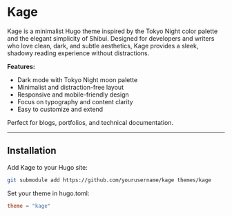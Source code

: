 # Kage

Kage is a minimalist Hugo theme inspired by the Tokyo Night color palette and the elegant simplicity of Shibui. Designed for developers and writers who love clean, dark, and subtle aesthetics, Kage provides a sleek, shadowy reading experience without distractions.

**Features:**

- Dark mode with Tokyo Night moon palette  
- Minimalist and distraction-free layout  
- Responsive and mobile-friendly design  
- Focus on typography and content clarity  
- Easy to customize and extend  

Perfect for blogs, portfolios, and technical documentation.

---

## Installation

Add Kage to your Hugo site:

```bash
git submodule add https://github.com/yourusername/kage themes/kage
```
Set your theme in hugo.toml:
```toml
theme = "kage"
```
